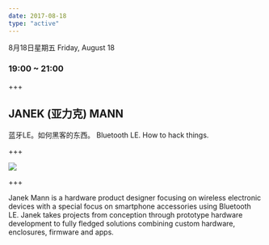 ```yaml
---
date: 2017-08-18
type: "active"
---
```


8月18日星期五
Friday, August 18
### 19:00 ~ 21:00 

+++

## JANEK (亚力克) MANN
蓝牙LE。如何黑客的东西。
Bluetooth LE. How to hack things.

+++

![](/images/janek.jpg)

+++

Janek Mann is a hardware product designer focusing on wireless electronic devices with a special focus on smartphone accessories using Bluetooth LE. Janek takes projects from conception through prototype hardware development to fully fledged solutions combining custom hardware, enclosures, firmware and apps.
